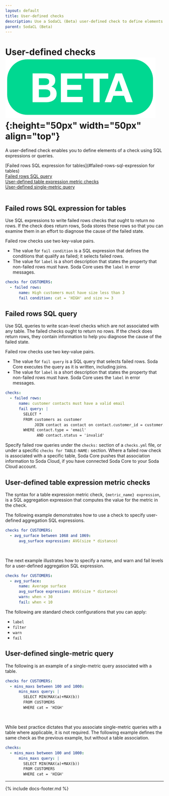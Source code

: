 ```yaml
---
layout: default
title: User-defined checks
description: Use a SodaCL (Beta) user-defined check to define elements of a check using SQL expressions or queries.
parent: SodaCL (Beta)
---
```


# User-defined checks ![beta](/assets/images/beta.png){:height="50px" width="50px" align="top"}

A user-defined check enables you to define elements of a check using SQL expressions or queries.

[Failed rows SQL expression for tables](#failed-rows-sql-expression for tables)<br />
[Failed rows SQL query](#failed-rows-swl-query)<br />
[User-defined table expression metric checks](#user-defined-table-expression-metric-checks)<br />
[User-defined single-metric query](#user-defined-single-metric-query)<br />
<br />


## Failed rows SQL expression for tables

Use SQL expressions to write failed rows checks that ought to return no rows. If the check does return rows, Soda stores these rows so that you can examine them in an effort to diagnose the cause of the failed state. 

Failed row checks use two key-value pairs.
* The value for `fail condition` is a SQL expression that defines the conditions that qualify as failed; it selects failed rows. 
* The value for `label` is a short description that states the property that non-failed rows must have. Soda Core uses the `label` in error messages.

```yaml
checks for CUSTOMERS:
  - failed rows:
      name: High customers must have size less than 3
      fail condition: cat = 'HIGH' and size >= 3
```

<!--
(Coming soon) add example that shows how variables are used in the rows fail when expression

(Coming soon) doc when/how Soda Cloud sync identity gets updated, how to prevent it.
-->

## Failed rows SQL query

Use SQL queries to write scan-level checks which are not associated with any table. The failed checks ought to return no rows. If the check does return rows, they contain information to help you diagnose the cause of the failed state.

Failed row checks use two key-value pairs.
* The value for `fail query` is a SQL query that selects failed rows. Soda Core executes the query as it is written, including joins.
* The value for `label` is a short description that states the property that non-failed rows must have. Soda Core uses the `label` in error messages.

```yaml
checks:
  - failed rows:
      name: customer contacts must have a valid email
      fail query: |
        SELECT *
        FROM customers as customer
             JOIN contact as contact on contact.customer_id = customer.id
        WHERE contact.type = 'email'
              AND contact.status = 'invalid'
```

Specify failed row queries  under the `checks:` section of a `checks.yml` file, or under a specific `checks for TABLE-NAME:` section. Where a failed row check is associated with a specific table, Soda Core pushes that association information to Soda Cloud, if you have connected Soda Core to your Soda Cloud account.


## User-defined table expression metric checks

The syntax for a table expression metric check, `{metric_name} expression`, is a SQL aggregation expression that computes the value for the metric in the check.

The following example demonstrates how to use a check to specify user-defined aggregation SQL expressions.
```yaml
checks for CUSTOMERS:
  - avg_surface between 1068 and 1069:
      avg_surface expression: AVG(size * distance)
```

<br />

The next example illustrates how to specify a name, and warn and fail levels for a user-defined aggregation SQL expression.
```yaml
checks for CUSTOMERS:
  - avg_surface:
      name: Average surface
      avg_surface expression: AVG(size * distance)
      warn: when < 30
      fail: when < 10
```

The following are standard check configurations that you can apply: 
* `label` 
* `filter`
* `warn`
* `fail`

## User-defined single-metric query

The following is an example of a single-metric query associated with a table.
```yaml
checks for CUSTOMERS:
  - mins_maxs between 100 and 1000:
      mins_maxs query: |
        SELECT MIN(MAX(a)+MAX(b))
        FROM CUSTOMERS
        WHERE cat = 'HIGH'
```

<br />

While best practice dictates that you associate single-metric queries with a table where applicable, it is not required. The following example defines the same check as the previous example, but without a table association.
```yaml
checks:
  - mins_maxs between 100 and 1000:
      mins_maxs query: |
        SELECT MIN(MAX(a)+MAX(b))
        FROM CUSTOMERS
        WHERE cat = 'HIGH'
```
<!--
## User-defined multi numeric metrics query

(Coming soon)
```yaml
checks:
  - min_maxs between 100 and 1000:
  - max_mins between 10 and 500:

queries:
   mins and maxs: |
       SELECT MIN(MAX(a)+MAX(b)) as min_maxs,
       MAX(MIN(a)+MIN(b)) as max_mins
       FROM CUSTOMERS
       WHERE cat = 'HIGH'
```

Aliases in the select statement will be used to map the query results to metrics in the checks and then checks are executed with the query results.
-->
---
{% include docs-footer.md %}
